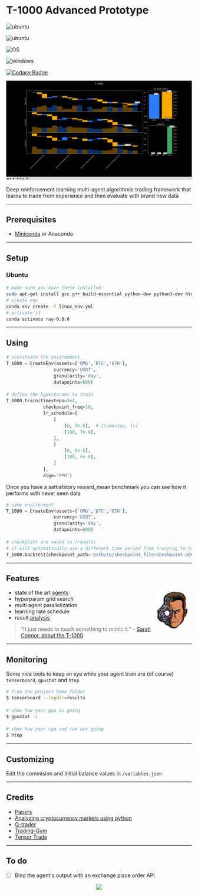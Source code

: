 # T-1000 Advanced Prototype

![ubuntu](https://img.shields.io/badge/ubuntu-supported-000.svg?colorA=00cc25&longCache=true&style=for-the-badge "ubuntu")

![ubuntu](https://img.shields.io/badge/tested_on-ubuntu-000.svg?colorA=00cc25&longCache=true&style=for-the-badge "ubuntu")

![OS](https://img.shields.io/badge/OS-unkown-000.svg?colorA=&longCache=true&style=for-the-badge "OS")

![windows](https://img.shields.io/badge/windows-not_supported-000.svg?colorA=d11431&longCache=true&style=for-the-badge "windows")

[![Codacy Badge](https://api.codacy.com/project/badge/Grade/ebdf89dcba744a3c8aafdda210d3aeb6)](https://app.codacy.com/app/Draichi/cryptocurrency_prediction?utm_source=github.com&utm_medium=referral&utm_content=Draichi/cryptocurrency_prediction&utm_campaign=Badge_Grade_Dashboard)

![gif](assets/t-1000.gif)

Deep reinforcement learning multi-agent algorithmic trading framework that learns to trade from experience and then evaluate with brand new data

* * *

## Prerequisites

-   [Miniconda](https://conda.io/docs/user-guide/install/index.html) or Anaconda

* * *

## Setup

### Ubuntu

```sh
# make sure you have these installed
sudo apt-get install gcc g++ build-essential python-dev python3-dev htop
# create env
conda env create -f linux_env.yml
# activate it
conda activate ray-0.8.0
```

* * *

## Using

```py
# instatiate the environment
T_1000 = CreateEnv(assets=['OMG','BTC','ETH'],
                  currency='USDT',
                  granularity='day',
                  datapoints=600)

# define the hyperparams to train
T_1000.train(timesteps=5e4,
              checkpoint_freq=10,
              lr_schedule=[
                  [
                      [0, 7e-5],  # [timestep, lr]
                      [100, 7e-6],
                  ],
                  [
                      [0, 6e-5],
                      [100, 6e-6],
                  ]
              ],
              algo='PPO')

```

Once you have a sattisfatory reward_mean benchmark you can see how it performs with never seen data

```py
# same environment
T_1000 = CreateEnv(assets=['OMG','BTC','ETH'],
                  currency='USDT',
                  granularity='day',
                  datapoints=600)

# checkpoint are saved in /results
# it will automatically use a different time period from trainnig to backtest
T_1000.backtest(checkpoint_path='path/to/checkpoint_file/checkpoint-400')
```

* * *

## Features
<img src="assets/t-1000.png" align="right"
     title="T-1000 from terminator" width="100">

-   state of the art [agents](https://ray.readthedocs.io/en/latest/rllib-algorithms.html)
-   hyperparam grid search
-   multi agent parallelization
-   learning rate schedule
-   result [analysis](https://ray.readthedocs.io/en/latest/tune-package-ref.html#ray.tune.Analysis)

> "It just needs to touch something to mimic it." - [Sarah Connor, about the T-1000](https://terminator.fandom.com/wiki/T-1000)

* * *

## Monitoring

Some nice tools to keep an eye while your agent train are (of course) `tensorboard`, `gpustat` and `htop`

```sh
# from the project home folder
$ tensorboard --logdir=results

# show how your gpu is going
$ gpustat -i

# show how your cpu and ram are going
$ htop
```
* * *

## Customizing

Edit the commision and initial balance values in `/variables.json`

* * *

## Credits

-   [Papers](https://github.com/Draichi/Portfolio-Management-list/blob/master/README.md)
-   [Analyzing cryptocurrency markets using python](https://blog.patricktriest.com/analyzing-cryptocurrencies-python/)
-   [Q-trader](https://github.com/edwardhdlu/q-trader)
-   [Trading-Gym](https://github.com/thedimlebowski/Trading-Gym)
-   [Tensor Trade](https://github.com/notadamking/tensortrade)

* * *

## To do

-   [ ] Bind the agent's output with an exchange place order API

<div style="text-align:center">
  <img src="https://img.shields.io/badge/fork_it,_fix_it-open_pull_request-101947.svg?colorA=104047&longCache=true&style=for-the-badge"/>
</div>
